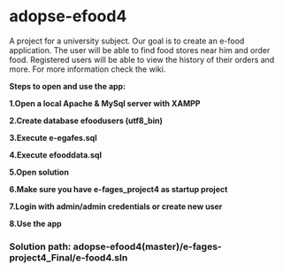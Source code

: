 # adopse-efood4

A project for a university subject. Our goal is to create an e-food application. The user will be able to find food stores near him and order food. Registered users will be able to view the history of their orders and more. For more information check the wiki.

**Steps to open and use the app:**

   **1.Open a local Apache & MySql server with XAMPP**
   
   **2.Create database efoodusers (utf8_bin)**
                              
   **3.Execute e-egafes.sql**
                              
   **4.Execute efooddata.sql**
                              
   **5.Open solution**
   
   **6.Make sure you have e-fages_project4 as startup project**
                              
   **7.Login with admin/admin credentials or create new user**
                              
   **8.Use the app**

### Solution path: adopse-efood4(master)/e-fages-project4_Final/e-food4.sln
